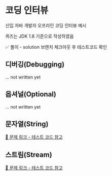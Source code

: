 # 코딩 인터뷰

신입 자바 개발자 오프라인 코딩 인터뷰 예시

퀴즈는 JDK 1.8 기준으로 작성하였음

✅ 풀이 - solution 브랜치 체크아웃 후 테스트코드 확인

## 디버깅(Debugging)

... not written yet

## 옵셔널(Optional)

... not written yet

## 문자열(String)

[📜 문제 링크 - 테스트 코드 참고](https://github.com/shirohoo/coding-interview/blob/master/src/test/java/me/coding/interview/string/StringTests.java)

## 스트림(Stream) 

[📜 문제 링크 - 테스트 코드 참고](https://github.com/shirohoo/coding-interview/blob/master/src/test/java/me/coding/interview/stream/StreamTests.java)
